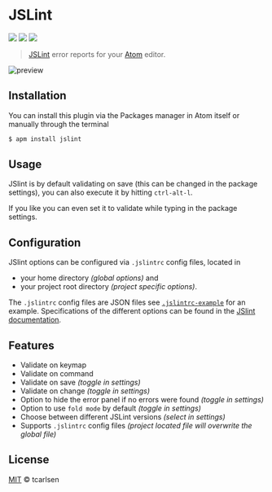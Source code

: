 # JSLint

![](https://img.shields.io/apm/v/jslint.svg)
![](https://img.shields.io/apm/dm/jslint.svg)
![](https://img.shields.io/apm/l/jslint.svg)

> [JSLint](https://github.com/douglascrockford/JSLint) error reports for your [Atom](http://atom.io) editor.

![preview](https://cloud.githubusercontent.com/assets/145288/5823960/41af30f8-a0e1-11e4-814e-3f97c7a05599.png)

## Installation

You can install this plugin via the Packages manager in Atom itself or manually through the terminal

```bash
$ apm install jslint
```

## Usage

JSlint is by default validating on save (this can be changed in the package settings), you can also execute it by hitting `ctrl-alt-l`.

If you like you can even set it to validate while typing in the package settings.

## Configuration
JSlint options can be configured via `.jslintrc` config files, located in

 * your home directory *(global options)* and
 * your project root directory *(project specific options)*.

The `.jslintrc` config files are JSON files see [`.jslintrc-example`](.jslintrc-example) for an example.
Specifications of the different options can be found in the [JSlint documentation](http://www.jslint.com/lint.html#options).


## Features

 * Validate on keymap
 * Validate on command
 * Validate on save *(toggle in settings)*
 * Validate on change *(toggle in settings)*
 * Option to hide the error panel if no errors were found *(toggle in settings)*
 * Option to use `fold mode` by default *(toggle in settings)*
 * Choose between different JSLint versions *(select in settings)*
 * Supports `.jslintrc` config files *(project located file will overwrite the global file)*

## License

[MIT](http://opensource.org/licenses/MIT) © tcarlsen
